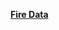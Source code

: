 [**Fire Data**](https://data-nifc.opendata.arcgis.com/datasets/nifc::wfigs-interagency-fire-perimeters)
